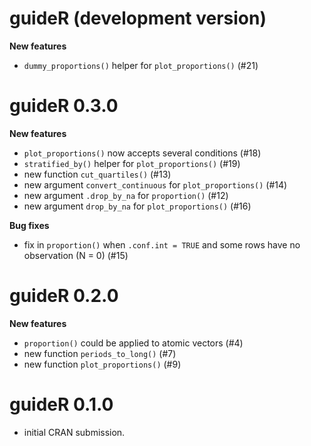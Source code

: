 # guideR (development version)

**New features**

* `dummy_proportions()` helper for `plot_proportions()` (#21)

# guideR 0.3.0

**New features**

* `plot_proportions()` now accepts several conditions (#18)
* `stratified_by()` helper for `plot_proportions()` (#19)
* new function `cut_quartiles()` (#13)
* new argument `convert_continuous` for `plot_proportions()` (#14)
* new argument `.drop_by_na` for `proportion()` (#12)
* new argument `drop_by_na` for `plot_proportions()` (#16)

**Bug fixes**

* fix in `proportion()` when `.conf.int = TRUE` and some rows have no
  observation (N = 0) (#15)

# guideR 0.2.0

**New features**

* `proportion()` could be applied to atomic vectors (#4)
* new function `periods_to_long()` (#7)
* new function `plot_proportions()` (#9)

# guideR 0.1.0

* initial CRAN submission.
